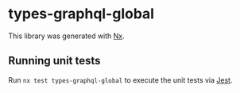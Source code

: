 # types-graphql-global

This library was generated with [Nx](https://nx.dev).

## Running unit tests

Run `nx test types-graphql-global` to execute the unit tests via [Jest](https://jestjs.io).
